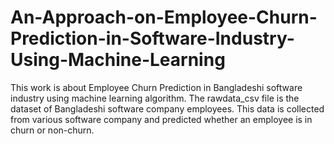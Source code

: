 # An-Approach-on-Employee-Churn-Prediction-in-Software-Industry-Using-Machine-Learning
This work is about Employee Churn Prediction in Bangladeshi software industry using machine learning algorithm. The rawdata_csv file is the dataset of Bangladeshi software company employees. This data is collected from various software company and predicted whether an employee is in churn or non-churn. 
